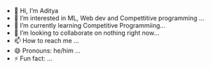 - 👋 Hi, I’m Aditya
- 👀 I’m interested in ML, Web dev and Compettitive programming  ...
- 🌱 I’m currently learning Competitive Programmiing...
- 💞️ I’m looking to collaborate on nothing right now...
- 📫 How to reach me ...
- 😄 Pronouns: he/him ...
- ⚡ Fun fact: ...

<!---
Aditya30307/Aditya30307 is a ✨ special ✨ repository because its `README.md` (this file) appears on your GitHub profile.
You can click the Preview link to take a look at your changes.
--->
